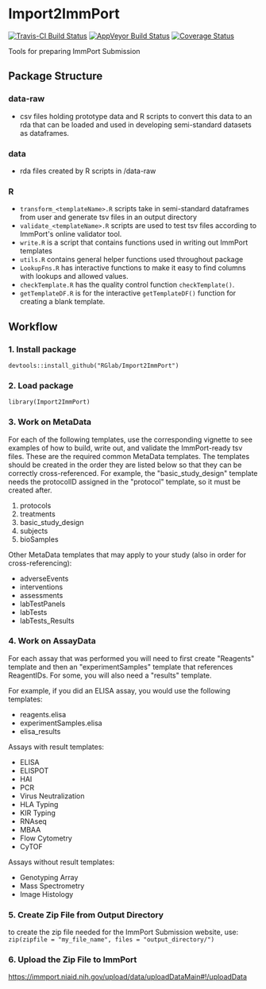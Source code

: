 # Import2ImmPort

[![Travis-CI Build Status](https://travis-ci.org/RGLab/Import2ImmPort.svg?branch=master)](https://travis-ci.org/RGLab/Import2ImmPort)
[![AppVeyor Build Status](https://ci.appveyor.com/api/projects/status/github/RGLab/Import2ImmPort?branch=master&svg=true)](https://ci.appveyor.com/project/RGLab/Import2ImmPort)
[![Coverage Status](https://img.shields.io/codecov/c/github/RGLab/Import2ImmPort/master.svg)](https://codecov.io/github/RGLab/Import2ImmPort?branch=master)


Tools for preparing ImmPort Submission


## Package Structure

### data-raw

* csv files holding prototype data and R scripts to convert this data to an rda that can be loaded and used in developing semi-standard datasets as dataframes.

### data

* rda files created by R scripts in /data-raw

### R

* `transform_<templateName>.R` scripts take in semi-standard dataframes from user and generate tsv files in an output directory
* `validate_<templateName>.R` scripts are used to test tsv files according to ImmPort's online validator tool.
* `write.R` is a script that contains functions used in writing out ImmPort templates
* `utils.R` contains general helper functions used throughout package
* `LookupFns.R` has interactive functions to make it easy to find columns with lookups and allowed values.
* `checkTemplate.R` has the quality control function `checkTemplate()`.
* `getTemplateDF.R` is for the interactive `getTemplateDF()` function for creating a blank template.


## Workflow

### 1. Install package

```
devtools::install_github("RGlab/Import2ImmPort")
```

### 2. Load package 

```
library(Import2ImmPort)
```

### 3. Work on MetaData

For each of the following templates, use the corresponding vignette to see examples of how to build,
write out, and validate the ImmPort-ready tsv files.  These are the required common MetaData
templates. The templates should be created in the order they are listed below so that they can be
correctly cross-referenced.  For example, the "basic_study_design" template needs the protocolID
assigned in the "protocol" template, so it must be created after.

1. protocols
2. treatments
3. basic_study_design
4. subjects
5. bioSamples

Other MetaData templates that may apply to your study (also in order for cross-referencing):

* adverseEvents
* interventions
* assessments
* labTestPanels
* labTests
* labTests_Results


### 4. Work on AssayData

For each assay that was performed you will need to first create "Reagents" template and 
then an "experimentSamples" template that references ReagentIDs.  For some, you will also 
need a "results" template.

For example, if you did an ELISA assay, you would use the following templates:

* reagents.elisa
* experimentSamples.elisa
* elisa_results

Assays with result templates:
* ELISA
* ELISPOT
* HAI
* PCR
* Virus Neutralization
* HLA Typing
* KIR Typing
* RNAseq
* MBAA
* Flow Cytometry
* CyTOF

Assays without result templates:
* Genotyping Array
* Mass Spectrometry
* Image Histology

### 5. Create Zip File from Output Directory

to create the zip file needed for the ImmPort Submission website, use:
`zip(zipfile = "my_file_name", files = "output_directory/")`

### 6. Upload the Zip File to ImmPort

https://immport.niaid.nih.gov/upload/data/uploadDataMain#!/uploadData


